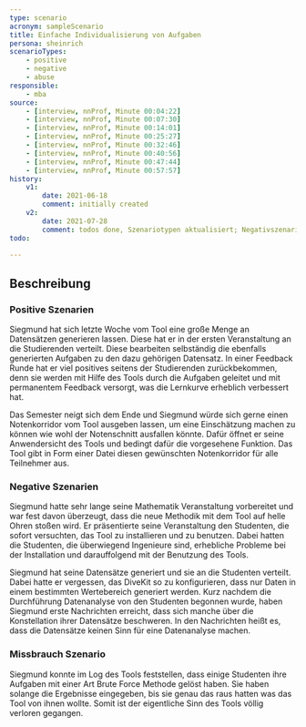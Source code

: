 ```yaml
---
type: scenario
acronym: sampleScenario
title: Einfache Individualisierung von Aufgaben
persona: sheinrich
scenarioTypes:
    - positive
    - negative
    - abuse
responsible:
    - mba
source:
    - [interview, nnProf, Minute 00:04:22]
    - [interview, nnProf, Minute 00:07:30]
    - [interview, nnProf, Minute 00:14:01]
    - [interview, nnProf, Minute 00:25:27]
    - [interview, nnProf, Minute 00:32:46]
    - [interview, nnProf, Minute 00:40:56]
    - [interview, nnProf, Minute 00:47:44]
    - [interview, nnProf, Minute 00:57:57]
history:
    v1:
        date: 2021-06-18
        comment: initially created
    v2:
        date: 2021-07-28
        comment: todos done, Szenariotypen aktualisiert; Negativszenario geaendert; Umgangssprache entfernt 
todo:        
   
---
```


## Beschreibung

### Positive Szenarien

Siegmund hat sich letzte Woche vom Tool eine große Menge an Datensätzen generieren lassen. Diese hat er in der ersten Veranstaltung an die Studierenden verteilt. Diese bearbeiten selbständig die ebenfalls generierten Aufgaben zu den dazu gehörigen Datensatz. In einer Feedback Runde hat er viel positives seitens der Studierenden zurückbekommen, denn sie werden mit Hilfe des Tools durch die Aufgaben geleitet und mit permanentem Feedback versorgt, was die Lernkurve erheblich verbessert hat.

Das Semester neigt sich dem Ende und Siegmund würde sich gerne einen Notenkorridor vom Tool ausgeben lassen, um eine Einschätzung machen zu können wie wohl der Notenschnitt ausfallen könnte. Dafür öffnet er seine Anwendersicht des Tools und bedingt dafür die vorgesehene Funktion. Das Tool gibt in Form einer Datei diesen gewünschten Notenkorridor für alle Teilnehmer aus.

### Negative Szenarien

Siegmund hatte sehr lange seine Mathematik Veranstaltung vorbereitet und war fest davon überzeugt, dass die neue Methodik mit dem Tool auf helle Ohren stoßen wird. Er präsentierte seine Veranstaltung den Studenten, die sofort versuchten, das Tool zu installieren und zu benutzen. Dabei hatten die Studenten, die überwiegend Ingenieure sind, erhebliche Probleme bei der Installation und darauffolgend mit der Benutzung des Tools.

Siegmund hat seine Datensätze generiert und sie an die Studenten verteilt. Dabei hatte er vergessen, das DiveKit so zu konfigurieren, dass nur Daten in einem bestimmten Wertebereich generiert werden. Kurz nachdem die Durchführung Datenanalyse von den Studenten begonnen wurde, haben Siegmund erste Nachrichten erreicht, dass sich manche über die Konstellation ihrer Datensätze beschweren. In den Nachrichten heißt es, dass die Datensätze keinen Sinn für eine Datenanalyse machen. 

### Missbrauch Szenario

Siegmund konnte im Log des Tools feststellen, dass einige Studenten ihre Aufgaben mit einer Art Brute Force Methode gelöst haben. Sie haben solange die Ergebnisse eingegeben, bis sie genau das raus hatten was das Tool von ihnen wollte. Somit ist der eigentliche Sinn des Tools völlig verloren gegangen. 
